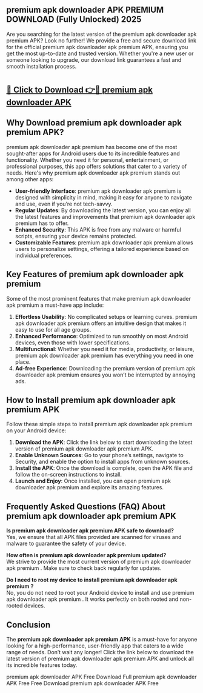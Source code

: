 ## premium apk downloader APK PREMIUM DOWNLOAD (Fully Unlocked) 2025

Are you searching for the latest version of the premium apk downloader apk premium  APK? Look no further! We provide a free and secure download link for the official premium apk downloader apk premium  APK, ensuring you get the most up-to-date and trusted version. Whether you're a new user or someone looking to upgrade, our download link guarantees a fast and smooth installation process.

# <h2><a href="http://leaked.freeplayer.one?title={if_kata}&ref=27D">🔗 Click to Download 👉🔴 premium apk downloader APK </a></h2>

## Why Download premium apk downloader apk premium  APK?

premium apk downloader apk premium  has become one of the most sought-after apps for Android users due to its incredible features and functionality. Whether you need it for personal, entertainment, or professional purposes, this app offers solutions that cater to a variety of needs. Here's why premium apk downloader apk premium  stands out among other apps:

- **User-friendly Interface**: premium apk downloader apk premium  is designed with simplicity in mind, making it easy for anyone to navigate and use, even if you’re not tech-savvy.
- **Regular Updates**: By downloading the latest version, you can enjoy all the latest features and improvements that premium apk downloader apk premium  has to offer.
- **Enhanced Security**: This APK is free from any malware or harmful scripts, ensuring your device remains protected.
- **Customizable Features**: premium apk downloader apk premium  allows users to personalize settings, offering a tailored experience based on individual preferences.

## Key Features of premium apk downloader apk premium 

Some of the most prominent features that make premium apk downloader apk premium  a must-have app include:

1. **Effortless Usability**: No complicated setups or learning curves. premium apk downloader apk premium  offers an intuitive design that makes it easy to use for all age groups.
2. **Enhanced Performance**: Optimized to run smoothly on most Android devices, even those with lower specifications.
3. **Multifunctional**: Whether you need it for media, productivity, or leisure, premium apk downloader apk premium  has everything you need in one place.
4. **Ad-free Experience**: Downloading the premium version of premium apk downloader apk premium  ensures you won’t be interrupted by annoying ads.

## How to Install premium apk downloader apk premium  APK

Follow these simple steps to install premium apk downloader apk premium  on your Android device:

1. **Download the APK**: Click the link below to start downloading the latest version of premium apk downloader apk premium  APK.
2. **Enable Unknown Sources**: Go to your phone’s settings, navigate to Security, and enable the option to install apps from unknown sources.
3. **Install the APK**: Once the download is complete, open the APK file and follow the on-screen instructions to install.
4. **Launch and Enjoy**: Once installed, you can open premium apk downloader apk premium  and explore its amazing features.

## Frequently Asked Questions (FAQ) About premium apk downloader apk premium  APK

**Is premium apk downloader apk premium  APK safe to download?**  
Yes, we ensure that all APK files provided are scanned for viruses and malware to guarantee the safety of your device.

**How often is premium apk downloader apk premium  updated?**  
We strive to provide the most current version of premium apk downloader apk premium . Make sure to check back regularly for updates.

**Do I need to root my device to install premium apk downloader apk premium ?**  
No, you do not need to root your Android device to install and use premium apk downloader apk premium . It works perfectly on both rooted and non-rooted devices.

## Conclusion

The **premium apk downloader apk premium  APK** is a must-have for anyone looking for a high-performance, user-friendly app that caters to a wide range of needs. Don’t wait any longer! Click the link below to download the latest version of premium apk downloader apk premium  APK and unlock all its incredible features today.

premium apk downloader  APK Free
Download Full premium apk downloader  APK Free
Free Download premium apk downloader  APK Free
